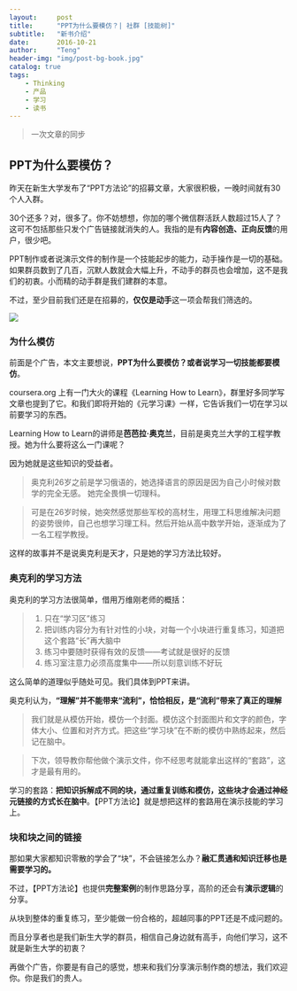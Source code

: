 ```yaml
---
layout:     post
title:      "PPT为什么要模仿？| 社群 [技能树]"
subtitle:   "新书介绍"
date:       2016-10-21
author:     "Teng"
header-img: "img/post-bg-book.jpg"
catalog: true
tags:
    - Thinking
    - 产品
    - 学习
    - 读书
---
```


> 一次文章的同步

## PPT为什么要模仿？

昨天在新生大学发布了“PPT方法论”的招募文章，大家很积极，一晚时间就有30个人入群。

30个还多？对，很多了。你不妨想想，你加的哪个微信群活跃人数超过15人了？这可不包括那些只发个广告链接就消失的人。我指的是有**内容创造、正向反馈**的用户，很少吧。

PPT制作或者说演示文件的制作是一个技能起步的能力，动手操作是一切的基础。如果群员数到了几百，沉默人数就会大幅上升，不动手的群员也会增加，这不是我们的初衷。小而精的动手群是我们建群的本意。

不过，至少目前我们还是在招募的，**仅仅是动手**这一项会帮我们筛选的。

![](http://7xtgob.com1.z0.glb.clouddn.com/16-10-21/64020127.jpg)

### 为什么模仿

前面是个广告，本文主要想说，**PPT为什么要模仿？**或者说**学习一切技能都要模仿**。

coursera.org 上有一门大火的课程《Learning How to Learn》，群里好多同学写文章也提到了它。和我们即将开始的《元学习课》一样，它告诉我们一切在学习以前要学习的东西。

Learning How to Learn的讲师是**芭芭拉·奥克兰**，目前是奥克兰大学的工程学教授。她为什么要将这么一门课呢？

因为她就是这些知识的受益者。

> 奥克利26岁之前是学习俄语的，她选择语言的原因是因为自己小时候对数学的完全无感。
> 她完全畏惧一切理科。

> 可是在26岁时候，她突然感觉那些军校的高材生，用理工科思维解决问题的姿势很帅，自己也想学习理工科。然后开始从高中数学开始，逐渐成为了一名工程学教授。

这样的故事并不是说奥克利是天才，只是她的学习方法比较好。

### 奥克利的学习方法

奥克利的学习方法很简单，借用万维刚老师的概括：

> 1. 只在“学习区”练习
> 2. 把训练内容分为有针对性的小块，对每一个小块进行重复练习，知道把这个套路“长”再大脑中
> 3. 练习中要随时获得有效的反馈——考试就是很好的反馈
> 4. 练习室注意力必须高度集中——所以刻意训练不好玩

这么简单的道理似乎随处可见。我们具体到PPT来讲。

奥克利认为，**“理解”并不能带来“流利”，恰恰相反，是“流利”带来了真正的理解**

> 我们就是从模仿开始，模仿一个封面。模仿这个封面图片和文字的颜色，字体大小、位置和对齐方式。把这些“学习块”在不断的模仿中熟练起来，然后记在脑中。

> 下次，领导教你帮他做个演示文件，你不经思考就能拿出这样的“套路”，这才是最有用的。

学习的套路：**把知识拆解成不同的块，通过重复训练和模仿，这些块才会通过神经元链接的方式长在脑中**。【PPT方法论】就是想把这样的套路用在演示技能的学习上。

### 块和块之间的链接

那如果大家都知识零散的学会了“块”，不会链接怎么办？**融汇贯通和知识迁移也是需要学习的。**

不过，【PPT方法论】也提供**完整案例**的制作思路分享，高阶的还会有**演示逻辑**的分享。

从块到整体的重复练习，至少能做一份合格的，超越同事的PPT还是不成问题的。

而且分享者也是我们新生大学的群员，相信自己身边就有高手，向他们学习，这不就是新生大学的初衷？

再做个广告，你要是有自己的感觉，想来和我们分享演示制作商的想法，我们欢迎你。你是我们的贵人。

